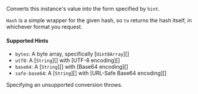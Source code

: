 Converts this instance's value into the form specified by `hint`.

`Hash` is a simple wrapper for the given hash, so `to` returns the hash itself, in whichever format you request.

#### Supported Hints
- `bytes`: A byte array, specifically [`Uint8Array`][]
- `utf8`: A [`String`][] with [UTF-8 encoding][]
- `base64`: A [`String`][] with [Base64 encoding][]
- `safe-base64`: A [`String`][] with [URL-Safe Base64 encoding][]

Specifying an unsupported conversion throws.
